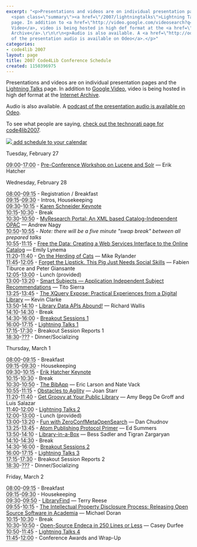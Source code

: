 ```yaml
---
excerpt: "<p>Presentations and videos are on individual presentation pages and the
  <span class=\"summary\"><a href=\"/2007/lightningtalks\">Lightning Talks</a></span>
  page. In addition to <a href=\"http://video.google.com/videosearch?q=code4lib+2007&sitesearch=&start=0\">Google
  Video</a>, video is being hosted in high def format at the <a href=\"http://www.archive.org/search.php?query=code4lib%20AND%202007%20AND%20collection%3Aopensource_movies\">Internet
  Archive</a>.\r\n\r\n<p>Audio is also available. A <a href=\"http://odeo.com/channel/368053/view\">podcast
  of the presentation audio is available on Odeo</a>.</p>"
categories:
- code4lib 2007
layout: page
title: 2007 Code4Lib Conference Schedule
created: 1150396975
---
```

<p>Presentations and videos are on individual presentation pages and the <span class="summary"><a href="/2007/lightningtalks">Lightning Talks</a></span> page. In addition to <a href="http://video.google.com/videosearch?q=code4lib+2007&sitesearch=&start=0">Google Video</a>, video is being hosted in high def format at the <a href="http://www.archive.org/search.php?query=code4lib%20AND%202007%20AND%20collection%3Aopensource_movies">Internet Archive</a>.

<p>Audio is also available. A <a href="http://odeo.com/channel/368053/view">podcast of the presentation audio is available on Odeo</a>.</p>

<p>To see what people are saying, <a href="http://technorati.com/posts/tag/code4lib2007">check out the technorati page for code4lib2007</a>.</p>

<p><a href="http://suda.co.uk/projects/X2V/get-vcal.php?uri=http://code4lib.org/2007/schedule"><img src="http://factorycity.net/projects/microformats%2Dicons/images/icon-hcalendar.png" border="0" /> add schedule to your calendar</a></p>


<p><span class="date">Tuesday, February 27</span></p>

<dl class="day">
<dt class="vevent" id="hcal2"><abbr class="dtstart" title="2007-02-27T09:00:00-05:00">09:00</abbr>-<abbr class="dtend" title="2007-02-27T017:00:00-05:00">17:00</abbr> - <span class="summary"><a href="/node/139">Pre-Conference Workshop on Lucene and Solr</a> &#151; Erik Hatcher</span></dt>
</dl>

<p><span class="date">Wednesday, February 28</span></p>

<dl class="day">

<dt class="vevent" id="hcal1"><abbr class="dtstart" title="2007-02-28T08:00:00-05:00">08:00</abbr>-<abbr class="dtend" title="2007-02-28T09:15:00-05:00">09:15</abbr> - <span class="summary">Registration / Breakfast</span></dt>
<dt class="vevent" id="hcal2"><abbr class="dtstart" title="2007-02-28T09:15:00-05:00">09:15</abbr>-<abbr class="dtend" title="2007-02-28T09:30:00-05:00">09:30</abbr> - <span class="summary">Intros, Housekeeping</span></dt>

<dt class="vevent" id="hcal3"><abbr class="dtstart" title="2007-02-28T09:30:00-05:00">09:30</abbr>-<abbr class="dtend" title="2007-02-28T10:15:00-05:00">10:15</abbr> - <span class="summary"><a href="/2007/schneider">Karen Schneider Keynote</a></span></dt>
<dt class="vevent" id="hcal4"><abbr class="dtstart" title="2007-02-28T10:15:00-05:00">10:15</abbr>-<abbr class="dtend" title="2007-02-28T10:30:00-05:00">10:30</abbr> - <span class="summary">Break</span></dt>

<dt class="vevent" id="hcal5"><abbr class="dtstart" title="2007-02-28T10:30:00-05:00">10:30</abbr>-<abbr class="dtend" title="2007-02-28T10:50:00-05:00">10:50</abbr> - <span class="summary"><a href="/2007/nagy">MyResearch Portal: An XML based Catalog-Independent OPAC</a> &#151; Andrew Nagy</span></dt>


<dt class="vevent" id="hcal5"><abbr class="dtstart" title="2007-02-28T10:50:00-05:00">10:50</abbr>-<abbr class="dtend" title="2007-02-28T10:55:00-05:00">10:55</abbr><span class="summary"> - <i>Note: there will be a five minute "swap break" between all prepared talks</i></span></dt>

<dt class="vevent" id="hcal6"><abbr class="dtstart" title="2007-02-28T10:55:00-05:00">10:55</abbr>-<abbr class="dtend" title="2007-02-28T11:15:00-05:00">11:15</abbr> - <span class="summary"><a href="/2007/lynema">Free the Data: Creating a Web Services Interface to the Online Catalog</a> &#151; Emily Lynema</span></dt>

<dt class="vevent" id="hcal7"><abbr class="dtstart" title="2007-02-28T11:20:00-05:00">11:20</abbr>-<abbr class="dtend" title="2007-02-28T11:40:00-05:00">11:40</abbr> - <span class="summary"><a href="/2007/rylander">On the Herding of Cats</a> &#151; Mike Rylander</span></dt>

<dt class="vevent" id="hcal8"><abbr class="dtstart" title="2007-02-28T11:45:00-05:00">11:45</abbr>-<abbr class="dtend" title="2007-02-28T12:05:00-05:00">12:05</abbr> - <span class="summary"><a href="/2007/tiburce">Forget the Lipstick. This Pig Just Needs Social Skills</a> &#151; Fabien Tiburce and Peter Giansante</span></dt>


<dt class="vevent" id="hcal9"><abbr class="dtstart" title="2007-02-28T12:05:00-05:00">12:05</abbr>-<abbr class="dtend" title="2007-02-28T13:00:00-05:00">13:00</abbr> - <span class="summary">Lunch (provided)</span></dt>

<dt class="vevent" id="hcal10"><abbr class="dtstart" title="2007-02-28T13:00:00-05:00">13:00</abbr>-<abbr class="dtend" title="2007-02-28T13:20:00-05:00">13:20</abbr> - <span class="summary"><a href="/2007/sierra">Smart Subjects &#151; Application Independent Subject Recommendations</a> &#151; Tito Sierra</span></dt>

<dt class="vevent" id="hcal11"><abbr class="dtstart" title="2007-02-28T13:25:00-05:00">13:25</abbr>-<abbr class="dtend" title="2007-02-28T13:45:00-05:00">13:45</abbr> - <span class="summary"><a href="/2007/clarke">The XQuery Expose: Practical Experiences from a Digital Library</a> &#151; Kevin Clarke</span></dt>

<dt class="vevent" id="hcal12"><abbr class="dtstart" title="2007-02-28T13:50:00-05:00">13:50</abbr>-<abbr class="dtend" title="2007-02-28T14:10:00-05:00">14:10</abbr> - <span class="summary"><a href="/2007/wallis">Library Data APIs Abound!</a> &#151; Richard Wallis</span></dt>

<dt class="vevent" id="hcal13"><abbr class="dtstart" title="2007-02-28T14:10:00-05:00">14:10</abbr>-<abbr class="dtend" title="2007-02-28T14:30:00-05:00">14:30</abbr> - <span class="summary">Break</span></dt>

<dt class="vevent" id="hcal14"><abbr class="dtstart" title="2007-02-28T14:30:00-05:00">14:30</abbr>-<abbr class="dtend" title="2007-02-28T16:00:00-05:00">16:00</abbr> - <span class="summary"><a href="/wiki/2007">Breakout Sessions 1</a></span></dt>

<dt class="vevent" id="hcal16"><abbr class="dtstart" title="2007-02-28T16:00:00-05:00">16:00</abbr>-<abbr class="dtend" title="2007-02-28T17:15:00-05:00">17:15</abbr> - <span class="summary"><a href="/2007/lightningtalks">Lightning Talks 1</a></span></dt>

<dt class="vevent" id="hcal17"><abbr class="dtstart" title="2007-02-28T17:15:00-05:00">17:15</abbr>-<abbr class="dtend" title="2007-02-28T17:30:00-05:00">17:30</abbr> - <span class="summary">Breakout Session Reports 1</span></dt>

<dt class="vevent" id="hcal18"><abbr class="dtstart" title="2007-02-28T18:30:00-05:00">18:30</abbr>-<abbr class="dtend" title="2007-02-28T21:00:00-05:00">???</abbr> - <span class="summary">Dinner/Socializing</span></dt>

</dl>

<p><span class="date">Thursday, March 1</span></p>

<dl class="day">

<dt class="vevent" id="hcal19"><abbr class="dtstart" title="2007-03-01T08:00:00-05:00">08:00</abbr>-<abbr class="dtend" title="2007-03-01T09:15:00-05:00">09:15</abbr> - <span class="summary">Breakfast</span></dt>

<dt class="vevent" id="hcal20"><abbr class="dtstart" title="2007-03-01T09:15:00-05:00">09:15</abbr>-<abbr class="dtend" title="2007-03-01T09:30:00-05:00">09:30</abbr> - <span class="summary">Housekeeping</span></dt>

<dt class="vevent" id="hcal21"><abbr class="dtstart" title="2007-03-01T09:30:00-05:00">09:30</abbr>-<abbr class="dtend" title="2007-03-01T10:15:00-05:00">10:15</abbr> - <span class="summary"><a href="/2007/hatcher">Erik Hatcher Keynote</a></span></dt>

<dt class="vevent" id="hcal22"><abbr class="dtstart" title="2007-03-01T10:15:00-05:00">10:15</abbr>-<abbr class="dtend" title="2007-03-01T10:30:00-05:00">10:30</abbr> - <span class="summary">Break</span></dt>

<dt class="vevent" id="hcal23"><abbr class="dtstart" title="2007-03-01T10:30:00-05:00">10:30</abbr>-<abbr class="dtend" title="2007-03-01T10:50:00-05:00">10:50</abbr> - <span class="summary"><a href="/2007/larson">The BibApp</a> &#151; Eric Larson and Nate Vack</span></dt>

<dt class="vevent" id="hcal24"><abbr class="dtstart" title="2007-03-01T10:55:00-05:00">10:55</abbr>-<abbr class="dtend" title="2007-03-01T11:15:00-05:00">11:15</abbr> - <span class="summary"><a href="/2007/starr">Obstacles to Agility</a> &#151; Joan Starr</span></dt>

<dt class="vevent" id="hcal25"><abbr class="dtstart" title="2007-03-01T11:20:00-05:00">11:20</abbr>-<abbr class="dtend" title="2007-03-01T11:40:00-05:00">11:40</abbr> - <span class="summary"><a href="/2007/degroff">Get Groovy at Your Public Library</a> &#151; Amy Begg De Groff and Luis Salazar</span></dt>

<dt class="vevent" id="hcal25"><abbr class="dtstart" title="2007-03-01T11:40:00-05:00">11:40</abbr>-<abbr class="dtend" title="2007-03-01T12:00:00-05:00">12:00</abbr> - <span class="summary"><a href="/2007/lightningtalks">Lightning Talks 2</a></span></dt>

<dt class="vevent" id="hcal26"><abbr class="dtstart" title="2007-03-01T12:00:00-05:00">12:00</abbr>-<abbr class="dtend" title="2007-03-01T13:00:00-05:00">13:00</abbr> - <span class="summary">Lunch (provided)</span></dt>

<dt class="vevent" id="hcal27"><abbr class="dtstart" title="2007-03-01T13:00:00-05:00">13:00</abbr>-<abbr class="dtend" title="2007-03-01T13:20:00-05:00">13:20</abbr> - <span class="summary"><a href="/2007/chudnov">Fun with ZeroConfMetaOpenSearch</a> &#151; Dan Chudnov</span></dt>

<dt class="vevent" id="hcal28"><abbr class="dtstart" title="2007-03-01T13:25:00-05:00">13:25</abbr>-<abbr class="dtend" title="2007-03-01T13:45:00-05:00">13:45</abbr> - <span class="summary"><a href="/2007/summers">Atom Publishing Protocol Primer</a> &#151; Ed Summers</span></dt>

<dt class="vevent" id="hcal29"><abbr class="dtstart" title="2007-03-01T13:50:00-05:00">13:50</abbr>-<abbr class="dtend" title="2007-03-01T14:10:00-05:00">14:10</abbr> - <span class="summary"><a href="/2007/sadler">Library-in-a-Box</a> &#151; Bess Sadler and Tigran Zargaryan</span></dt>

<dt class="vevent" id="hcal30"><abbr class="dtstart" title="2007-03-01T14:10:00-05:00">14:10</abbr>-<abbr class="dtend" title="2007-03-01T14:30:00-05:00">14:30</abbr> - <span class="summary">Break</span></dt>

<dt class="vevent" id="hcal31"><abbr class="dtstart" title="2007-03-01T14:30:00-05:00">14:30</abbr>-<abbr class="dtend" title="2007-03-01T16:00:00-05:00">16:00</abbr> - <span class="summary"><a href="/wiki/2007">Breakout Sessions 2</a></span></dt>

<dt class="vevent" id="hcal32"><abbr class="dtstart" title="2007-03-01T16:00:00-05:00">16:00</abbr>-<abbr class="dtend" title="2007-03-01T17:15:00-05:00">17:15</abbr> - <span class="summary"><a href="/2007/lightningtalks">Lightning Talks 3</a></span></dt>

<dt class="vevent" id="hcal33"><abbr class="dtstart" title="2007-03-01T17:15:00-05:00">17:15</abbr>-<abbr class="dtend" title="2007-03-01T17:30:00-05:00">17:30</abbr> - <span class="summary">Breakout Session Reports 2</span></dt>

<dt class="vevent" id="hcal34"><abbr class="dtstart" title="2007-03-01T18:30:00-05:00">18:30</abbr>-<abbr class="dtend" title="2007-03-01T21:00:00-05:00">???</abbr> - <span class="summary">Dinner/Socializing</span></dt>
</dl>

<p><span class="date">Friday, March 2</span></p>

<dl class="day">

<dt class="vevent" id="hcal35"><abbr class="dtstart" title="2007-03-02T08:00:00-05:00">08:00</abbr>-<abbr class="dtend" title="2007-03-02T09:15:00-05:00">09:15</abbr> - <span class="summary">Breakfast</span></dt>

<dt class="vevent" id="hcal36"><abbr class="dtstart" title="2007-03-02T09:15:00-05:00">09:15</abbr>-<abbr class="dtend" title="2007-03-02T09:30:00-05:00">09:30</abbr> - <span class="summary">Housekeeping</span></dt>

<dt class="vevent" id="hcal37"><abbr class="dtstart" title="2007-03-02T09:30:00-05:00">09:30</abbr>-<abbr class="dtend" title="2007-03-02T09:50:00-05:00">09:50</abbr> - <span class="summary"><a href="/2007/reese">LibraryFind</a> &#151; Terry Reese</span></dt>

<dt class="vevent" id="hcal38"><abbr class="dtstart" title="2007-03-02T09:55:00-05:00">09:55</abbr>-<abbr class="dtend" title="2007-03-02T10:15:00-05:00">10:15</abbr> - <span class="summary"><a href="/2007/doran">The Intellectual Property Disclosure Process: Releasing Open Source Software in Academia</a> &#151; Michael Doran</span></dt>

<dt class="vevent" id="hcal40"><abbr class="dtstart" title="2007-03-02T10:15:00-05:00">10:15</abbr>-<abbr class="dtend" title="2007-03-02T10:30:00-05:00">10:30</abbr> - <span class="summary">Break</span></dt>

<dt class="vevent" id="hcal39"><abbr class="dtstart" title="2007-03-02T10:30:00-05:00">10:30</abbr>-<abbr class="dtend" title="2007-03-02T10:50:00-05:00">10:50</abbr> - <span class="summary"><a href="/2007/durfee">Open-Source Endeca in 250 Lines or Less</a> &#151; Casey Durfee</span></dt>

<dt class="vevent" id="hcal41"><abbr class="dtstart" title="2007-03-02T10:50:00-05:00">10:50</abbr>-<abbr class="dtend" title="2007-03-02T11:45:00-05:00">11:45</abbr> - <span class="summary"><a href="/2007/lightningtalks">Lightning Talks 4</a></span></dt>

<dt class="vevent" id="hcal43"><abbr class="dtstart" title="2007-03-02T11:45:00-05:00">11:45</abbr>-<abbr class="dtend" title="2007-03-02T12:00:00-05:00">12:00</abbr> - <span class="summary">Conference Awards and Wrap-Up</span></dt>

</dl>
